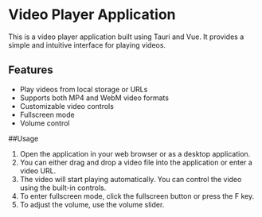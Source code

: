 # Video Player Application

This is a video player application built using Tauri and Vue. It provides a simple and intuitive interface for playing videos.

## Features

- Play videos from local storage or URLs
- Supports both MP4 and WebM video formats
- Customizable video controls
- Fullscreen mode
- Volume control

##Usage

1. Open the application in your web browser or as a desktop application.
2. You can either drag and drop a video file into the application or enter a video URL.
3. The video will start playing automatically. You can control the video using the built-in controls.
4. To enter fullscreen mode, click the fullscreen button or press the F key.
5. To adjust the volume, use the volume slider.
